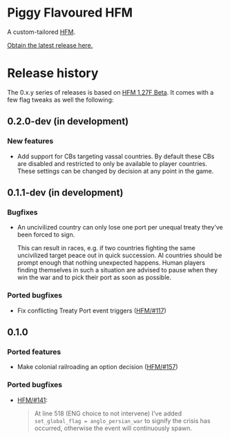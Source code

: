 Piggy Flavoured HFM
===================

A custom-tailored [HFM].

[HFM]: https://github.com/SighPie/HFM

[Obtain the latest release here.][RELEASE]

[RELEASE]: https://github.com/moretrim/PFH/releases/latest

Release history
===============

The 0.x.y series of releases is based on [HFM 1.27F Beta]. It comes with a few flag tweaks as well the following:

[HFM 1.27F Beta]: https://github.com/SighPie/HFM/tree/38ca75c40063e08cbf696140e0ea68d76e6ace9d

0.2.0-dev (in development)
--------------------------

### New features

- Add support for CBs targeting vassal countries. By default these CBs are disabled and restricted to only be available
  to player countries. These settings can be changed by decision at any point in the game.

0.1.1-dev (in development)
--------------------------

### Bugfixes

- An uncivilized country can only lose one port per unequal treaty they've been forced to sign.

  This can result in races, e.g. if two countries fighting the same uncivilized target peace out in quick succession. AI
  countries should be prompt enough that nothing unexpected happens. Human players finding themselves in such a
  situation are advised to pause when they win the war and to pick their port as soon as possible.

### Ported bugfixes

- Fix conflicting Treaty Port event triggers ([HFM/#117])

[HFM/#117]: https://github.com/SighPie/HFM/pull/117

0.1.0
-----

### Ported features

- Make colonial railroading an option decision ([HFM/#157])

[HFM/#157]: https://github.com/SighPie/HFM/pull/157

### Ported bugfixes

- [HFM/#141]\:

  > At line 518 (ENG choice to not intervene) I've added `set_global_flag = anglo_persian_war` to signify the crisis has
  > occurred, otherwise the event will continuously spawn.

[HFM/#141]: https://github.com/SighPie/HFM/pull/141
